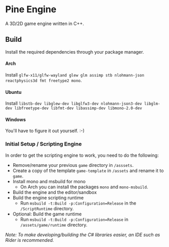 # Pine Engine

A 3D/2D game engine written in C++.

## Build
Install the required dependencies through your package manager.

#### Arch
Install `glfw-x11/glfw-wayland glew glm assimp stb nlohmann-json reactphysics3d fmt freetype2 mono`.

#### Ubuntu
Install `libstb-dev libglew-dev libglfw3-dev nlohmann-json3-dev libglm-dev libfreetype-dev libfmt-dev libassimp-dev libmono-2.0-dev`

#### Windows
You'll have to figure it out yourself. :-)

### Initial Setup / Scripting Engine
In order to get the scripting engine to work, you need to do the following:
* Remove/rename your previous `game` directory in `/asssets`.
* Create a copy of the template `game-template` in `/assets` and rename it to `game`.
* Install mono and msbuild for mono
  * On Arch you can install the packages `mono` and `mono-msbuild`.
* Build the engine and the editor/sandbox
* Build the engine scripting runtime
  * Run `msbuild -t:Build -p:Configuration=Release` in the `/ScriptRuntime` directory.
* Optional: Build the game runtime
  * Run `msbuild -t:Build -p:Configuration=Release` in `/assets/game/runtime` directory.

*Note: To make developing/building the C# libraries easier, an IDE such as Rider is recommended.*